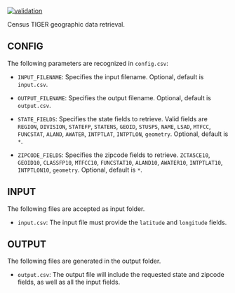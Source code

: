 [![validation](https://github.com/openfido/census/actions/workflows/main.yml/badge.svg)](https://github.com/openfido/census/actions/workflows/main.yml)

Census TIGER geographic data retrieval.

CONFIG
------

The following parameters are recognized in `config.csv`:

* `INPUT_FILENAME`: Specifies the input filename. Optional, default is `input.csv`.

* `OUTPUT_FILENAME`: Specifies the output filename. Optional, default is `output.csv`.

* `STATE_FIELDS`: Specifies the state fields to retrieve. Valid fields are `REGION`, `DIVISION`, `STATEFP`, `STATENS`, `GEOID`, `STUSPS`, `NAME`, `LSAD`, `MTFCC`, `FUNCSTAT`, `ALAND`, `AWATER`, `INTPTLAT`, `INTPTLON`, `geometry`. Optional, default is `*`.  

* `ZIPCODE_FIELDS`: Specifies the zipcode fields to retrieve. `ZCTA5CE10`, `GEOID10`, `CLASSFP10`, `MTFCC10`, `FUNCSTAT10`, `ALAND10`, `AWATER10`, `INTPTLAT10`, `INTPTLON10`, `geometry`. Optional, default is `*`.

INPUT
-----

The following files are accepted as input folder.

* `input.csv`: The input file must provide the `latitude` and `longitude` fields.

OUTPUT
------

The following files are generated in the output folder.

* `output.csv`: The output file will include the requested state and zipcode fields, as well as all the input fields.
